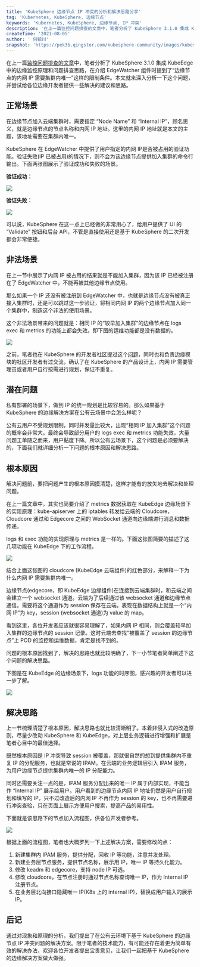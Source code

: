 ```yaml
---
title: 'KubeSphere 边缘节点 IP 冲突的分析和解决思路分享'
tag: 'Kubernetes, KubeSphere, 边缘节点'
keywords: 'Kubernetes, KubeSphere, 边缘节点, IP 冲突'
description: '在上一篇监控问题排查的文章中，笔者分析了 KubeSphere 3.1.0 集成 KubeEdge 中的边缘监控原理和问题排查思路，在介绍 EdgeWatcher 组件时提到了“边缘节点的内网 IP 需要集群内唯一”这样的限制条件。本文就来深入分析一下这个问题，并尝试给各位边缘开发者提供一些解决的建议和思路。'
createTime: '2021-08-05'
author: ' 何毓川'
snapshot: 'https://pek3b.qingstor.com/kubesphere-community/images/kubesphere-edgenode-ip-cover.png'
---
```


在上一篇[监控问题排查的文章](https://kubesphere.com.cn/blogs/edge-node-monitoring/)中，笔者分析了 KubeSphere 3.1.0 集成 KubeEdge 中的边缘监控原理和问题排查思路，在介绍 EdgeWatcher 组件时提到了“边缘节点的内网 IP 需要集群内唯一”这样的限制条件。本文就来深入分析一下这个问题，并尝试给各位边缘开发者提供一些解决的建议和思路。

## 正常场景

在边缘节点加入云端集群时，需要指定 “Node Name” 和 “Internal IP”，顾名思义，就是边缘节点的节点名称和内网 IP 地址。这里的内网 IP 地址就是本文的主题，该地址需要在集群内唯一。

KubeSphere 在 EdgeWatcher 中提供了用户指定的内网 IP是否被占用的验证功能。验证失败(IP 已被占用)的情况下，则不会为该边缘节点提供加入集群的命令行输出。下面两张图展示了验证成功和失败的场景。

**验证成功：**

![](https://pek3b.qingstor.com/kubesphere-community/images/1623996910-446834-image.png)

**验证失败：**

![](https://pek3b.qingstor.com/kubesphere-community/images/1623996958-232941-image.png)

可以说，KubeSphere 在这一点上已经做的非常用心了，给用户提供了 UI 的 “Validate” 按钮和后台 API，不管是直接使用还是基于 KubeSphere 的二次开发都会非常便捷。

## 非法场景

在上一节中展示了内网 IP 被占用的结果就是不能加入集群，因为该 IP 已经被注册在了 EdgeWatcher 中，不能再被其他边缘节点使用。

那么如果一个 IP 还没有被注册到 EdgeWatcher 中，也就是边缘节点没有被真正接入集群时，还是可以跳过这一步验证，将相同内网 IP 的两个边缘节点加入同一个集群中，制造这个非法的使用场景。

这个非法场景带来的问题就是：相同 IP 的“较早加入集群”的边缘节点在 logs exec 和 metrics 的功能上都会失效。即下图的运维功能都是没有数据的。

![](https://pek3b.qingstor.com/kubesphere-community/images/1623997023-119243-image.png)

之前，笔者也在 KubeSphere 的开发者社区提过这个[问题](https://ask.kubesphere.io/forum/d/4388-kubesphere-31)，同时也和负责边缘模块的社区开发者有过交流，确认了在 KubeSphere 的产品设计上，内网 IP 需要管理员或者用户自行按需进行规划，保证不重复。

## 潜在问题

私有部署的场景下，做到 IP 的统一规划是比较容易的。那么如果基于 KubeSphere 的边缘解决方案在公有云场景中会怎么样呢？

公有云用户不受规划限制，同时并发量比较大，出现“相同 IP 加入集群”这个问题的概率会非常大。最终会导致部分用户的 logs exec 和 metrics 功能失效，大量问题工单随之而来，用户黏度下降。所以公有云场景下，这个问题是必须要解决的，下面我们就详细分析一下问题的根本原因和解决思路。

## 根本原因

解决问题前，要把问题产生的根本原因摸清楚，这样才能有的放矢地去解决和处理问题。

在上一篇文章中，其实也简要介绍了 metrics 数据获取在 KubeEdge 边缘场景下的实现原理：kube-apiserver 上的 iptables 转发给云端的 Cloudcore，Cloudcore 通过和 Edgecore 之间的 WebSocket 通道向边缘端进行消息和数据传递。

logs 和 exec 功能的实现原理与 metrics 是一样的。下面这张图简要的描述了这几项功能在 KubeEdge 下的工作流程。

![](https://pek3b.qingstor.com/kubesphere-community/images/1623997107-160022-image.png)

结合上面这张图的 cloudcore (KubeEdge 云端组件)的红色部分，来解释一下为什么内网 IP 需要集群内唯一。

边缘节点(edgecore，即 KubeEdge 边缘组件)在连接到云端集群时，和云端之间会建立一个 websocket 通道。云端为了后续通过该 websocket 通道和边缘节点通信，需要将这个通道作为 session 保存在云端。表现在数据结构上就是一个“内网 IP”为 key，session (websocket 通道)为 value 的 map。

看到这里，各位开发者应该就很容易理解了，如果内网 IP 相同，则会覆盖较早加入集群的边缘节点的 session 记录。这时云端去查找“被覆盖了 session 的边缘节点”上 POD 的监控和运维数据，肯定是找不到的。

问题的根本原因找到了，解决的思路也就比较明确了，下一小节笔者简单阐述下这个问题的解决思路。

下图是在 KubeEdge 的边缘场景下，logs 功能的时序图，感兴趣的开发者可以进一步了解。

![](https://pek3b.qingstor.com/kubesphere-community/images/1623997129-774680-image.png)

## 解决思路

上一节梳理清楚了根本原因，解决思路也就比较清晰明了。本着非侵入式的改造原则，尽量少改动 KubeSphere 和 KubeEdge，对上层业务逻辑进行增强和扩展是笔者心目中的最佳选择。

既然根本原因是 IP 冲突导致 session 被覆盖，那就很自然的想到提供集群内不重复 IP 的分配服务，也就是常说的 IPAM。在云端的业务逻辑层引入 IPAM 服务，为用户边缘节点提供集群内唯一的 IP 分配能力。

同时还需要关注一点的是，IPAM 服务分配出来的唯一 IP 属于内部实现，不能当作 “Internal IP” 展示给用户。用户看到的边缘节点内网 IP 地址仍然是用户自行规划和填写的 IP，只不过改造后的内网 IP 不再作为 session 的 key，也不再需要进行冲突查验，只在页面上展示方便用户搜索，提高产品的易用性。

下面就是该思路下的节点加入流程图，供各位开发者参考。

![](https://pek3b.qingstor.com/kubesphere-community/images/1623997171-290105-image.png)

根据上面的流程图，笔者也大概罗列一下上述解决方案，需要修改的点：

1. 新建集群内 IPAM 服务，提供分配，回收 IP 等功能，注意并发处理。
2. 新建业务层节点服务，提供节点名称，展示用 IP，唯一 IP 等持久化能力。
3. 修改 keadm 和 edgecore，支持 node IP 可选。
4. 修改 cloudcore，在节点注册时通过节点名称查询唯一 IP，作为 Internal IP 注册节点。
5. 在业务层北向接口隐藏唯一 IP(K8s 上的  internal IP)，替换成用户输入的展示 IP。

## 后记

通过对现象和原理的分析，我们提出了在公有云环境下基于 KubeSphere 的边缘节点 IP 冲突问题的解决方案。限于笔者的技术能力，有可能还存在着更为简单有效的解决办法，欢迎各位开发者提出宝贵意见，让我们一起把基于 KubeSphere 的边缘解决方案做大做强。